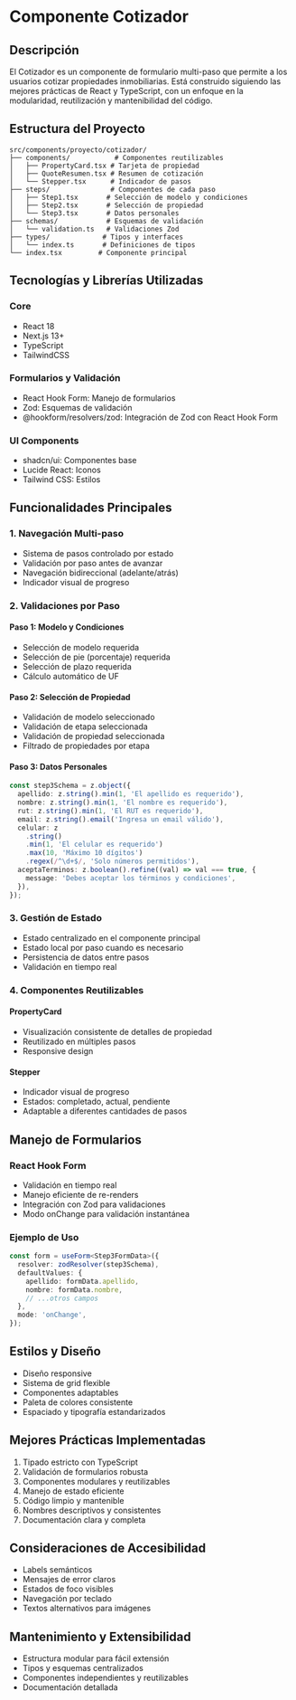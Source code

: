 # Componente Cotizador

## Descripción

El Cotizador es un componente de formulario multi-paso que permite a los usuarios cotizar propiedades inmobiliarias. Está construido siguiendo las mejores prácticas de React y TypeScript, con un enfoque en la modularidad, reutilización y mantenibilidad del código.

## Estructura del Proyecto

```
src/components/proyecto/cotizador/
├── components/           # Componentes reutilizables
│   ├── PropertyCard.tsx # Tarjeta de propiedad
│   ├── QuoteResumen.tsx # Resumen de cotización
│   └── Stepper.tsx      # Indicador de pasos
├── steps/               # Componentes de cada paso
│   ├── Step1.tsx       # Selección de modelo y condiciones
│   ├── Step2.tsx       # Selección de propiedad
│   └── Step3.tsx       # Datos personales
├── schemas/            # Esquemas de validación
│   └── validation.ts   # Validaciones Zod
├── types/             # Tipos y interfaces
│   └── index.ts       # Definiciones de tipos
└── index.tsx         # Componente principal
```

## Tecnologías y Librerías Utilizadas

### Core

- React 18
- Next.js 13+
- TypeScript
- TailwindCSS

### Formularios y Validación

- React Hook Form: Manejo de formularios
- Zod: Esquemas de validación
- @hookform/resolvers/zod: Integración de Zod con React Hook Form

### UI Components

- shadcn/ui: Componentes base
- Lucide React: Iconos
- Tailwind CSS: Estilos

## Funcionalidades Principales

### 1. Navegación Multi-paso

- Sistema de pasos controlado por estado
- Validación por paso antes de avanzar
- Navegación bidireccional (adelante/atrás)
- Indicador visual de progreso

### 2. Validaciones por Paso

#### Paso 1: Modelo y Condiciones

- Selección de modelo requerida
- Selección de pie (porcentaje) requerida
- Selección de plazo requerida
- Cálculo automático de UF

#### Paso 2: Selección de Propiedad

- Validación de modelo seleccionado
- Validación de etapa seleccionada
- Validación de propiedad seleccionada
- Filtrado de propiedades por etapa

#### Paso 3: Datos Personales

```typescript
const step3Schema = z.object({
  apellido: z.string().min(1, 'El apellido es requerido'),
  nombre: z.string().min(1, 'El nombre es requerido'),
  rut: z.string().min(1, 'El RUT es requerido'),
  email: z.string().email('Ingresa un email válido'),
  celular: z
    .string()
    .min(1, 'El celular es requerido')
    .max(10, 'Máximo 10 dígitos')
    .regex(/^\d+$/, 'Solo números permitidos'),
  aceptaTerminos: z.boolean().refine((val) => val === true, {
    message: 'Debes aceptar los términos y condiciones',
  }),
});
```

### 3. Gestión de Estado

- Estado centralizado en el componente principal
- Estado local por paso cuando es necesario
- Persistencia de datos entre pasos
- Validación en tiempo real

### 4. Componentes Reutilizables

#### PropertyCard

- Visualización consistente de detalles de propiedad
- Reutilizado en múltiples pasos
- Responsive design

#### Stepper

- Indicador visual de progreso
- Estados: completado, actual, pendiente
- Adaptable a diferentes cantidades de pasos

## Manejo de Formularios

### React Hook Form

- Validación en tiempo real
- Manejo eficiente de re-renders
- Integración con Zod para validaciones
- Modo onChange para validación instantánea

### Ejemplo de Uso

```typescript
const form = useForm<Step3FormData>({
  resolver: zodResolver(step3Schema),
  defaultValues: {
    apellido: formData.apellido,
    nombre: formData.nombre,
    // ...otros campos
  },
  mode: 'onChange',
});
```

## Estilos y Diseño

- Diseño responsive
- Sistema de grid flexible
- Componentes adaptables
- Paleta de colores consistente
- Espaciado y tipografía estandarizados

## Mejores Prácticas Implementadas

1. Tipado estricto con TypeScript
2. Validación de formularios robusta
3. Componentes modulares y reutilizables
4. Manejo de estado eficiente
5. Código limpio y mantenible
6. Nombres descriptivos y consistentes
7. Documentación clara y completa

## Consideraciones de Accesibilidad

- Labels semánticos
- Mensajes de error claros
- Estados de foco visibles
- Navegación por teclado
- Textos alternativos para imágenes

## Mantenimiento y Extensibilidad

- Estructura modular para fácil extensión
- Tipos y esquemas centralizados
- Componentes independientes y reutilizables
- Documentación detallada
